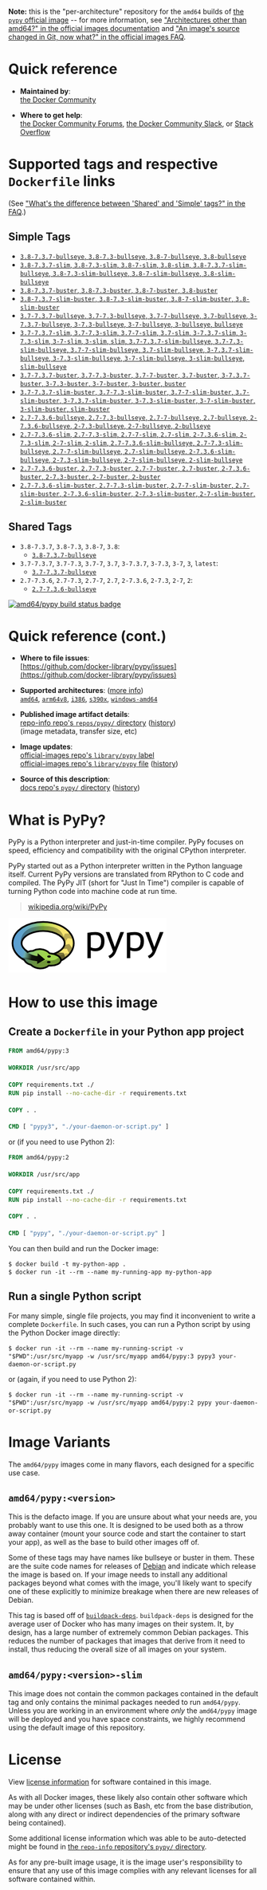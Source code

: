 <!--

********************************************************************************

WARNING:

    DO NOT EDIT "pypy/README.md"

    IT IS AUTO-GENERATED

    (from the other files in "pypy/" combined with a set of templates)

********************************************************************************

-->

**Note:** this is the "per-architecture" repository for the `amd64` builds of [the `pypy` official image](https://hub.docker.com/_/pypy) -- for more information, see ["Architectures other than amd64?" in the official images documentation](https://github.com/docker-library/official-images#architectures-other-than-amd64) and ["An image's source changed in Git, now what?" in the official images FAQ](https://github.com/docker-library/faq#an-images-source-changed-in-git-now-what).

# Quick reference

-	**Maintained by**:  
	[the Docker Community](https://github.com/docker-library/pypy)

-	**Where to get help**:  
	[the Docker Community Forums](https://forums.docker.com/), [the Docker Community Slack](https://dockr.ly/slack), or [Stack Overflow](https://stackoverflow.com/search?tab=newest&q=docker)

# Supported tags and respective `Dockerfile` links

(See ["What's the difference between 'Shared' and 'Simple' tags?" in the FAQ](https://github.com/docker-library/faq#whats-the-difference-between-shared-and-simple-tags).)

## Simple Tags

-	[`3.8-7.3.7-bullseye`, `3.8-7.3-bullseye`, `3.8-7-bullseye`, `3.8-bullseye`](https://github.com/docker-library/pypy/blob/c691d58e3c28b17bfccadd5040a5ff3b57ef19b0/3.8/bullseye/Dockerfile)
-	[`3.8-7.3.7-slim`, `3.8-7.3-slim`, `3.8-7-slim`, `3.8-slim`, `3.8-7.3.7-slim-bullseye`, `3.8-7.3-slim-bullseye`, `3.8-7-slim-bullseye`, `3.8-slim-bullseye`](https://github.com/docker-library/pypy/blob/c691d58e3c28b17bfccadd5040a5ff3b57ef19b0/3.8/slim-bullseye/Dockerfile)
-	[`3.8-7.3.7-buster`, `3.8-7.3-buster`, `3.8-7-buster`, `3.8-buster`](https://github.com/docker-library/pypy/blob/c691d58e3c28b17bfccadd5040a5ff3b57ef19b0/3.8/buster/Dockerfile)
-	[`3.8-7.3.7-slim-buster`, `3.8-7.3-slim-buster`, `3.8-7-slim-buster`, `3.8-slim-buster`](https://github.com/docker-library/pypy/blob/c691d58e3c28b17bfccadd5040a5ff3b57ef19b0/3.8/slim-buster/Dockerfile)
-	[`3.7-7.3.7-bullseye`, `3.7-7.3-bullseye`, `3.7-7-bullseye`, `3.7-bullseye`, `3-7.3.7-bullseye`, `3-7.3-bullseye`, `3-7-bullseye`, `3-bullseye`, `bullseye`](https://github.com/docker-library/pypy/blob/c691d58e3c28b17bfccadd5040a5ff3b57ef19b0/3.7/bullseye/Dockerfile)
-	[`3.7-7.3.7-slim`, `3.7-7.3-slim`, `3.7-7-slim`, `3.7-slim`, `3-7.3.7-slim`, `3-7.3-slim`, `3-7-slim`, `3-slim`, `slim`, `3.7-7.3.7-slim-bullseye`, `3.7-7.3-slim-bullseye`, `3.7-7-slim-bullseye`, `3.7-slim-bullseye`, `3-7.3.7-slim-bullseye`, `3-7.3-slim-bullseye`, `3-7-slim-bullseye`, `3-slim-bullseye`, `slim-bullseye`](https://github.com/docker-library/pypy/blob/c691d58e3c28b17bfccadd5040a5ff3b57ef19b0/3.7/slim-bullseye/Dockerfile)
-	[`3.7-7.3.7-buster`, `3.7-7.3-buster`, `3.7-7-buster`, `3.7-buster`, `3-7.3.7-buster`, `3-7.3-buster`, `3-7-buster`, `3-buster`, `buster`](https://github.com/docker-library/pypy/blob/c691d58e3c28b17bfccadd5040a5ff3b57ef19b0/3.7/buster/Dockerfile)
-	[`3.7-7.3.7-slim-buster`, `3.7-7.3-slim-buster`, `3.7-7-slim-buster`, `3.7-slim-buster`, `3-7.3.7-slim-buster`, `3-7.3-slim-buster`, `3-7-slim-buster`, `3-slim-buster`, `slim-buster`](https://github.com/docker-library/pypy/blob/c691d58e3c28b17bfccadd5040a5ff3b57ef19b0/3.7/slim-buster/Dockerfile)
-	[`2.7-7.3.6-bullseye`, `2.7-7.3-bullseye`, `2.7-7-bullseye`, `2.7-bullseye`, `2-7.3.6-bullseye`, `2-7.3-bullseye`, `2-7-bullseye`, `2-bullseye`](https://github.com/docker-library/pypy/blob/c691d58e3c28b17bfccadd5040a5ff3b57ef19b0/2.7/bullseye/Dockerfile)
-	[`2.7-7.3.6-slim`, `2.7-7.3-slim`, `2.7-7-slim`, `2.7-slim`, `2-7.3.6-slim`, `2-7.3-slim`, `2-7-slim`, `2-slim`, `2.7-7.3.6-slim-bullseye`, `2.7-7.3-slim-bullseye`, `2.7-7-slim-bullseye`, `2.7-slim-bullseye`, `2-7.3.6-slim-bullseye`, `2-7.3-slim-bullseye`, `2-7-slim-bullseye`, `2-slim-bullseye`](https://github.com/docker-library/pypy/blob/c691d58e3c28b17bfccadd5040a5ff3b57ef19b0/2.7/slim-bullseye/Dockerfile)
-	[`2.7-7.3.6-buster`, `2.7-7.3-buster`, `2.7-7-buster`, `2.7-buster`, `2-7.3.6-buster`, `2-7.3-buster`, `2-7-buster`, `2-buster`](https://github.com/docker-library/pypy/blob/c691d58e3c28b17bfccadd5040a5ff3b57ef19b0/2.7/buster/Dockerfile)
-	[`2.7-7.3.6-slim-buster`, `2.7-7.3-slim-buster`, `2.7-7-slim-buster`, `2.7-slim-buster`, `2-7.3.6-slim-buster`, `2-7.3-slim-buster`, `2-7-slim-buster`, `2-slim-buster`](https://github.com/docker-library/pypy/blob/c691d58e3c28b17bfccadd5040a5ff3b57ef19b0/2.7/slim-buster/Dockerfile)

## Shared Tags

-	`3.8-7.3.7`, `3.8-7.3`, `3.8-7`, `3.8`:
	-	[`3.8-7.3.7-bullseye`](https://github.com/docker-library/pypy/blob/c691d58e3c28b17bfccadd5040a5ff3b57ef19b0/3.8/bullseye/Dockerfile)
-	`3.7-7.3.7`, `3.7-7.3`, `3.7-7`, `3.7`, `3-7.3.7`, `3-7.3`, `3-7`, `3`, `latest`:
	-	[`3.7-7.3.7-bullseye`](https://github.com/docker-library/pypy/blob/c691d58e3c28b17bfccadd5040a5ff3b57ef19b0/3.7/bullseye/Dockerfile)
-	`2.7-7.3.6`, `2.7-7.3`, `2.7-7`, `2.7`, `2-7.3.6`, `2-7.3`, `2-7`, `2`:
	-	[`2.7-7.3.6-bullseye`](https://github.com/docker-library/pypy/blob/c691d58e3c28b17bfccadd5040a5ff3b57ef19b0/2.7/bullseye/Dockerfile)

[![amd64/pypy build status badge](https://img.shields.io/jenkins/s/https/doi-janky.infosiftr.net/job/multiarch/job/amd64/job/pypy.svg?label=amd64/pypy%20%20build%20job)](https://doi-janky.infosiftr.net/job/multiarch/job/amd64/job/pypy/)

# Quick reference (cont.)

-	**Where to file issues**:  
	[https://github.com/docker-library/pypy/issues](https://github.com/docker-library/pypy/issues)

-	**Supported architectures**: ([more info](https://github.com/docker-library/official-images#architectures-other-than-amd64))  
	[`amd64`](https://hub.docker.com/r/amd64/pypy/), [`arm64v8`](https://hub.docker.com/r/arm64v8/pypy/), [`i386`](https://hub.docker.com/r/i386/pypy/), [`s390x`](https://hub.docker.com/r/s390x/pypy/), [`windows-amd64`](https://hub.docker.com/r/winamd64/pypy/)

-	**Published image artifact details**:  
	[repo-info repo's `repos/pypy/` directory](https://github.com/docker-library/repo-info/blob/master/repos/pypy) ([history](https://github.com/docker-library/repo-info/commits/master/repos/pypy))  
	(image metadata, transfer size, etc)

-	**Image updates**:  
	[official-images repo's `library/pypy` label](https://github.com/docker-library/official-images/issues?q=label%3Alibrary%2Fpypy)  
	[official-images repo's `library/pypy` file](https://github.com/docker-library/official-images/blob/master/library/pypy) ([history](https://github.com/docker-library/official-images/commits/master/library/pypy))

-	**Source of this description**:  
	[docs repo's `pypy/` directory](https://github.com/docker-library/docs/tree/master/pypy) ([history](https://github.com/docker-library/docs/commits/master/pypy))

# What is PyPy?

PyPy is a Python interpreter and just-in-time compiler. PyPy focuses on speed, efficiency and compatibility with the original CPython interpreter.

PyPy started out as a Python interpreter written in the Python language itself. Current PyPy versions are translated from RPython to C code and compiled. The PyPy JIT (short for "Just In Time") compiler is capable of turning Python code into machine code at run time.

> [wikipedia.org/wiki/PyPy](https://en.wikipedia.org/wiki/PyPy)

![logo](https://raw.githubusercontent.com/docker-library/docs/ff804ee81e3f94dab5cd207a0a0504e5e67606dd/pypy/logo.png)

# How to use this image

## Create a `Dockerfile` in your Python app project

```dockerfile
FROM amd64/pypy:3

WORKDIR /usr/src/app

COPY requirements.txt ./
RUN pip install --no-cache-dir -r requirements.txt

COPY . .

CMD [ "pypy3", "./your-daemon-or-script.py" ]
```

or (if you need to use Python 2):

```dockerfile
FROM amd64/pypy:2

WORKDIR /usr/src/app

COPY requirements.txt ./
RUN pip install --no-cache-dir -r requirements.txt

COPY . .

CMD [ "pypy", "./your-daemon-or-script.py" ]
```

You can then build and run the Docker image:

```console
$ docker build -t my-python-app .
$ docker run -it --rm --name my-running-app my-python-app
```

## Run a single Python script

For many simple, single file projects, you may find it inconvenient to write a complete `Dockerfile`. In such cases, you can run a Python script by using the Python Docker image directly:

```console
$ docker run -it --rm --name my-running-script -v "$PWD":/usr/src/myapp -w /usr/src/myapp amd64/pypy:3 pypy3 your-daemon-or-script.py
```

or (again, if you need to use Python 2):

```console
$ docker run -it --rm --name my-running-script -v "$PWD":/usr/src/myapp -w /usr/src/myapp amd64/pypy:2 pypy your-daemon-or-script.py
```

# Image Variants

The `amd64/pypy` images come in many flavors, each designed for a specific use case.

## `amd64/pypy:<version>`

This is the defacto image. If you are unsure about what your needs are, you probably want to use this one. It is designed to be used both as a throw away container (mount your source code and start the container to start your app), as well as the base to build other images off of.

Some of these tags may have names like bullseye or buster in them. These are the suite code names for releases of [Debian](https://wiki.debian.org/DebianReleases) and indicate which release the image is based on. If your image needs to install any additional packages beyond what comes with the image, you'll likely want to specify one of these explicitly to minimize breakage when there are new releases of Debian.

This tag is based off of [`buildpack-deps`](https://hub.docker.com/_/buildpack-deps/). `buildpack-deps` is designed for the average user of Docker who has many images on their system. It, by design, has a large number of extremely common Debian packages. This reduces the number of packages that images that derive from it need to install, thus reducing the overall size of all images on your system.

## `amd64/pypy:<version>-slim`

This image does not contain the common packages contained in the default tag and only contains the minimal packages needed to run `amd64/pypy`. Unless you are working in an environment where *only* the `amd64/pypy` image will be deployed and you have space constraints, we highly recommend using the default image of this repository.

# License

View [license information](https://bitbucket.org/pypy/pypy/src/c3ff0dd6252b6ba0d230f3624dbb4aab8973a1d0/LICENSE?at=default) for software contained in this image.

As with all Docker images, these likely also contain other software which may be under other licenses (such as Bash, etc from the base distribution, along with any direct or indirect dependencies of the primary software being contained).

Some additional license information which was able to be auto-detected might be found in [the `repo-info` repository's `pypy/` directory](https://github.com/docker-library/repo-info/tree/master/repos/pypy).

As for any pre-built image usage, it is the image user's responsibility to ensure that any use of this image complies with any relevant licenses for all software contained within.
